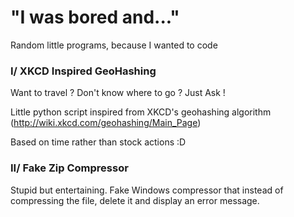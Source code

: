 # "I was bored and..."
Random little programs, because I wanted to code

### I/ XKCD Inspired GeoHashing
Want to travel ? Don't know where to go ? Just Ask !

Little python script inspired from XKCD's geohashing algorithm (http://wiki.xkcd.com/geohashing/Main_Page)

Based on time rather than stock actions :D

### II/ Fake Zip Compressor
Stupid but entertaining. Fake Windows compressor that instead of compressing the file, delete it and display an error message.



